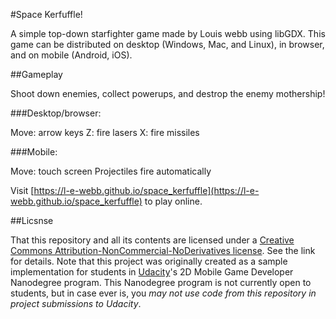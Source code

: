#Space Kerfuffle!

A simple top-down starfighter game made by Louis webb using libGDX.  This game can be distributed on desktop (Windows, Mac, and Linux), in browser, and on mobile (Android, iOS).

##Gameplay

Shoot down enemies, collect powerups, and destrop the enemy mothership!

###Desktop/browser:

Move: arrow keys
Z: fire lasers
X: fire missiles

###Mobile:

Move: touch screen
Projectiles fire automatically

Visit [https://l-e-webb.github.io/space_kerfuffle](https://l-e-webb.github.io/space_kerfuffle) to play online.

##Licsnse

That this repository and all its contents are licensed under a [Creative Commons Attribution-NonCommercial-NoDerivatives license](https://creativecommons.org/licenses/by-nc-nd/4.0/legalcode).  See  the link for details.  Note that this project was originally created as a sample implementation for students in [Udacity](https://udacity.com)'s 2D Mobile Game Developer Nanodegree program.  This Nanodegree program is not currently open to students, but in case ever is, you *may not use code from this repository in project submissions to Udacity*.